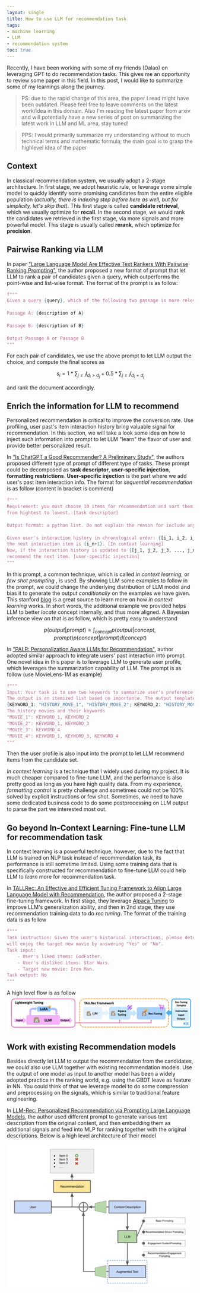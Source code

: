 ```yaml
---
layout: single
title: How to use LLM for recommendation task
tags:
- machine learning
- LLM
- recommendation system
toc: true
---
```

Recently, I have been working with some of my friends (Dalao) on leveraging GPT to do recommendation tasks. This gives me an opportunity to review some paper in this field. In this post, I would like to summarize some of my learnings along the journey.
> PS: due to the rapid change of this area, the paper I read might have been outdated. Please feel free to leave comments on the latest work/idea in this domain. Also I'm reading the latest paper from arxiv and will potentially have a new series of post on summarizing the latest work in LLM and ML area, stay tuned!

> PPS: I would primarily summarize my understanding without to much technical terms and mathematic formula; the main goal is to grasp the highlevel idea of the paper

## Context
In classical recommendation system, we usually adopt a 2-stage architecture. In first stage, we adopt heuristic rule, or leverage some simple model to quickly identify some promising candidates from the entire eligible population (*actually, there is indexing step before here as well, but for simplicity, let's skip that*). This first stage is called **candidate retrieval**, which we usually optimize for **recall**. In the second stage, we would rank the candidates we retrieved in the first stage, via more signals and more powerful model. This stage is usually called **rerank**, which optimize for **precision**.

## Pairwise Ranking via LLM
In paper ["Large Language Model Are Effective Text Rankers With Pairwise Ranking Prompting"](https://arxiv.org/pdf/2306.17563.pdf), the author proposed a new format of prompt that let LLM to rank a pair of candidates given a query, which outperforms the point-wise and list-wise format. The format of the prompt is as follow:
```python
f"""
Given a query {query}, which of the following two passage is more relevant to the query?

Passage A: {description of A}

Passage B: {description of B}

Output Passage A or Passage B
"""
```

For each pair of candidates, we use the above prompt to let LLM output the choice, and compute the final scores as

$$ s_{i} = 1 * \sum_{j \neq i} I_{d_{i} > d_{j}} + 0.5 * \sum_{j \neq i} I_{d_{i} = d_{j}}$$

and rank the document accordingly.

## Enrich the information for LLM to recommend
Personalized recommendation is critical to improve the conversion rate. Use profiling, user past's item interaction history bring valuable signal for recommendation. In this section, we will take a look some idea on how to inject such information into prompt to let LLM "learn" the flavor of user and provide better personalized result.

In ["Is ChatGPT a Good Recommender? A Preliminary Study"](https://arxiv.org/pdf/2304.10149.pdf), the authors proposed different type of prompt of different type of tasks. These prompt could be decomposed as **task descriptor**, **user-specific injection**, **formatting restrictions**. **User-specific injection** is the part where we add user's past item interaction info. The format for *sequential recommendation* is as follow (content in bracket is comment)
```python
f"""
Requirement: you must choose 10 items for recommendation and sort them in order of priority, 
from hightest to lowest. [task descriptor]

Output format: a python list. Do not explain the reason for include any other words. [formatting restrictions]

Given user's interaction history in chronological order: {[i_1, i_2, i_3, ..., i_n]}, 
the next interaction item is {i_n+1}. [In context learning]
Now, if the interaction history is updated to {[j_1, j_2, j_3, ..., j_n]} and the user is likely to interact again, 
recommend the next item. [user-specific injection]
"""
```
In this prompt, a common technique, which is called *in context learning*, or *few shot prompting* , is used. By showing LLM some examples to follow in the prompt, we could change the underlying distribution of LLM model and bias it to generate the output *conditionally* on the examples we have given. This stanford [blog](https://ai.stanford.edu/blog/understanding-incontext/) is a great source to learn more on how *in context learning* works. In short words, the additional example we provided helps LLM to better *locate* concept internally, and thus more aligned. A Bayesian inference view on that is as follow, which is pretty easy to understand

$$
p(output|prompt) = \int_{concept}p(output|concept, prompt)p(concept|prompt)d(concept)
$$

In ["PALR: Personalization Aware LLMs for Recommendation"](https://arxiv.org/pdf/2305.07622.pdf), author adopted similar approach to integrate users' past interaction into prompt. One novel idea in this paper is to leverage LLM to generate user profile, which leverages the summarization capability of LLM. The prompt is as follow (use MovieLens-1M as example)
```python
f"""
Input: Your task is to use two keywords to summarize user's preference based on history interactions.
The output is an itemized list based on importance. The output template is:
{KEYWORD_1: "HISTORY_MOVE_1", "HISTORY_MOVE_2"; KEYWORD_2: "HISTORY_MOVE_2"}
The history movies and their keywords
"MOVIE_1": KEYWORD_1, KEYWORD_2
"MOVIE_2": KEYWORD_1, KEYWORD_3
"MOVIE_3": KEYWORD_4
"MOVIE_4": KEYWORD_1, KEYWORD_3, KEYWORD_4
"""
```
Then the user profile is also input into the prompt to let LLM recommend items from the candidate set.

*In context learning* is a technique that I widely used during my project. It is much cheaper compared to fine-tune LLM, and the performance is also pretty good as long as you have high quality data. From my experience, *formatting control* is pretty challenge and sometimes could not be 100% solved by explicit instructions or few shot. Sometimes, we need to have some dedicated business code to do some postprocessing on LLM output to parse the part we interested most out.

## Go beyond In-Context Learning: Fine-tune LLM for recommendation task
In context learning is a powerful technique, however, due to the fact that LLM is trained on NLP task instead of recommendation task, its performance is still sometime limited. Using some training data that is specifically constructed for recommendation to fine-tune LLM could help LLM to *learn* more for recommendation task.

In [TALLRec: An Effective and Efficient Tuning Framework to Align Large Language Model with Recommendation](https://arxiv.org/pdf/2305.00447.pdf), the author proposed a 2-stage fine-tuning framework. In first stage, they leverage [Alpaca Tuning](https://crfm.stanford.edu/2023/03/13/alpaca.html) to improve LLM's generalization ability, and then in 2nd stage, they use recommendation training data to do *rec tuning*. The format of the training data is as follow
```python
f"""
Task instruction: Given the user's historical interactions, please determine whether the user
will enjoy the target new movie by answering "Yes" or "No".
Task input:
    - User's liked items: GodFather.
    - User's disliked items: Star Wars.
    - Target new movie: Iron Man.
Task output: No
"""
```
A high level flow is as follow
![TALLRec](/assets/tallrec.png)

## Work with existing Recommendation models
Besides directly let LLM to output the recommendation from the candidates, we could also use LLM together with existing recommendation models. Use the output of one model as input to another model has been a widely adopted practice in the ranking world, e.g. using the GBDT leave as feature in NN. You could think of that we leverage model to do some compression and preprocessing on the signals, which is similar to traditional feature engineering.

In [LLM-Rec: Personalized Recommendation via Prompting Large Language Models](https://arxiv.org/pdf/2307.15780.pdf), the author used different prompt to generate various text description from the original content, and then embedding them as additional signals and feed into MLP for ranking together with the original descriptions. Below is a high level architecture of their model

![LLM-Rec](/assets/llm-rec.png)